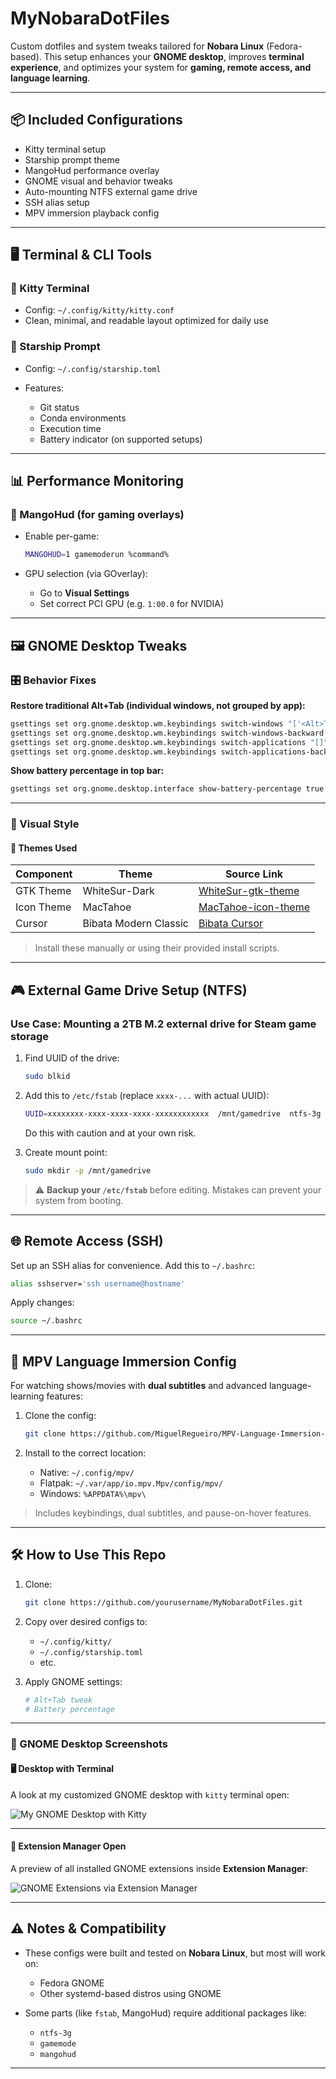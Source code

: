 # MyNobaraDotFiles

Custom dotfiles and system tweaks tailored for **Nobara Linux** (Fedora-based).
This setup enhances your **GNOME desktop**, improves **terminal experience**, and optimizes your system for **gaming, remote access, and language learning**.

---

## 📦 Included Configurations

* Kitty terminal setup
* Starship prompt theme
* MangoHud performance overlay
* GNOME visual and behavior tweaks
* Auto-mounting NTFS external game drive
* SSH alias setup
* MPV immersion playback config

---

## 🖥 Terminal & CLI Tools

### 🔹 Kitty Terminal

* Config: `~/.config/kitty/kitty.conf`
* Clean, minimal, and readable layout optimized for daily use

### 🔹 Starship Prompt

* Config: `~/.config/starship.toml`
* Features:

  * Git status
  * Conda environments
  * Execution time
  * Battery indicator (on supported setups)

---

## 📊 Performance Monitoring

### 🔸 MangoHud (for gaming overlays)

* Enable per-game:

  ```bash
  MANGOHUD=1 gamemoderun %command%
  ```
* GPU selection (via GOverlay):

  * Go to **Visual Settings**
  * Set correct PCI GPU (e.g. `1:00.0` for NVIDIA)

---

## 🖼 GNOME Desktop Tweaks

### 🎛 Behavior Fixes

**Restore traditional Alt+Tab (individual windows, not grouped by app):**

```bash
gsettings set org.gnome.desktop.wm.keybindings switch-windows "['<Alt>Tab']"
gsettings set org.gnome.desktop.wm.keybindings switch-windows-backward "['<Shift><Alt>Tab']"
gsettings set org.gnome.desktop.wm.keybindings switch-applications "[]"
gsettings set org.gnome.desktop.wm.keybindings switch-applications-backward "[]"
```

**Show battery percentage in top bar:**

```bash
gsettings set org.gnome.desktop.interface show-battery-percentage true
```

---

### 🎨 Visual Style

#### 🔸 Themes Used

| Component  | Theme                 | Source Link                                                               |
| ---------- | --------------------- | ------------------------------------------------------------------------- |
| GTK Theme  | WhiteSur-Dark         | [WhiteSur-gtk-theme](https://github.com/vinceliuice/WhiteSur-gtk-theme)   |
| Icon Theme | MacTahoe              | [MacTahoe-icon-theme](https://github.com/vinceliuice/MacTahoe-icon-theme) |
| Cursor     | Bibata Modern Classic | [Bibata Cursor](https://github.com/ful1e5/Bibata_Cursor)                  |

> Install these manually or using their provided install scripts.

---

## 🎮 External Game Drive Setup (NTFS)

### Use Case: Mounting a 2TB M.2 external drive for Steam game storage

1. Find UUID of the drive:

   ```bash
   sudo blkid
   ```

2. Add this to `/etc/fstab` (replace `xxxx-...` with actual UUID):

   ```bash
   UUID=xxxxxxxx-xxxx-xxxx-xxxx-xxxxxxxxxxxx  /mnt/gamedrive  ntfs-3g  uid=1000,gid=1000,rw,exec,umask=000,nofail,x-gvfs-show  0  0
   ```
   Do this with caution and at your own risk.

3. Create mount point:

   ```bash
   sudo mkdir -p /mnt/gamedrive
   ```

> ⚠️ **Backup your `/etc/fstab`** before editing. Mistakes can prevent your system from booting.

---

## 🌐 Remote Access (SSH)

Set up an SSH alias for convenience. Add this to `~/.bashrc`:

```bash
alias sshserver='ssh username@hostname'
```

Apply changes:

```bash
source ~/.bashrc
```

---

## 🎥 MPV Language Immersion Config

For watching shows/movies with **dual subtitles** and advanced language-learning features:

1. Clone the config:

   ```bash
   git clone https://github.com/MiguelRegueiro/MPV-Language-Immersion-config.git
   ```

2. Install to the correct location:

   * Native: `~/.config/mpv/`
   * Flatpak: `~/.var/app/io.mpv.Mpv/config/mpv/`
   * Windows: `%APPDATA%\mpv\`

> Includes keybindings, dual subtitles, and pause-on-hover features.

---

## 🛠️ How to Use This Repo

1. Clone:

   ```bash
   git clone https://github.com/yourusername/MyNobaraDotFiles.git
   ```

2. Copy over desired configs to:

   * `~/.config/kitty/`
   * `~/.config/starship.toml`
   * etc.

3. Apply GNOME settings:

   ```bash
   # Alt+Tab tweak
   # Battery percentage
   ```

---

### 📸 GNOME Desktop Screenshots

#### 🖥️ Desktop with Terminal

A look at my customized GNOME desktop with `kitty` terminal open:

![My GNOME Desktop with Kitty](media/screenshot-terminal.png)

---

#### 🧩 Extension Manager Open

A preview of all installed GNOME extensions inside **Extension Manager**:

![GNOME Extensions via Extension Manager](media/extensions-view.png)

---


## ⚠️ Notes & Compatibility

* These configs were built and tested on **Nobara Linux**, but most will work on:

  * Fedora GNOME
  * Other systemd-based distros using GNOME
* Some parts (like `fstab`, MangoHud) require additional packages like:

  * `ntfs-3g`
  * `gamemode`
  * `mangohud`

---
